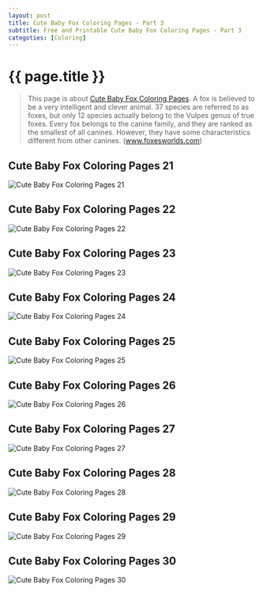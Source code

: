 ```yaml
---
layout: post
title: Cute Baby Fox Coloring Pages - Part 3
subtitle: Free and Printable Cute Baby Fox Coloring Pages - Part 3
categoties: [Coloring]
---
```

{{ page.title }}
================
> This page is about [Cute Baby Fox Coloring Pages](https://hoanghabelle.github.io/). A fox is believed to be a very intelligent and clever animal. 37 species are referred to as foxes, but only 12 species actually belong to the Vulpes genus of true foxes. Every fox belongs to the canine family, and they are ranked as the smallest of all canines. However, they have some characteristics different from other canines. (www.foxesworlds.com)

## Cute Baby Fox Coloring Pages 21
![Cute Baby Fox Coloring Pages 21](https://hoanghabelle.github.io/img/Cute-Baby-Fox-Coloring-Pages%20(21).jpg "Cute Baby Fox Coloring Pages 21")

## Cute Baby Fox Coloring Pages 22
![Cute Baby Fox Coloring Pages 22](https://hoanghabelle.github.io/img/Cute-Baby-Fox-Coloring-Pages%20(22).jpg "Cute Baby Fox Coloring Pages 22")

## Cute Baby Fox Coloring Pages 23
![Cute Baby Fox Coloring Pages 23](https://hoanghabelle.github.io/img/Cute-Baby-Fox-Coloring-Pages%20(23).jpg "Cute Baby Fox Coloring Pages 23")

## Cute Baby Fox Coloring Pages 24
![Cute Baby Fox Coloring Pages 24](https://hoanghabelle.github.io/img/Cute-Baby-Fox-Coloring-Pages%20(24).jpg "Cute Baby Fox Coloring Pages 24")

<script async src="//pagead2.googlesyndication.com/pagead/js/adsbygoogle.js"></script><ins class="adsbygoogle" style="display:block" data-ad-format="fluid" data-ad-layout-key="-8i+1w-dq+e9+ft" data-ad-client="ca-pub-6753140515841889" data-ad-slot="6190446671"></ins> <script> (adsbygoogle = window.adsbygoogle || []).push({}); </script>

## Cute Baby Fox Coloring Pages 25
![Cute Baby Fox Coloring Pages 25](https://hoanghabelle.github.io/img/Cute-Baby-Fox-Coloring-Pages%20(25).jpg "Cute Baby Fox Coloring Pages 25")

## Cute Baby Fox Coloring Pages 26
![Cute Baby Fox Coloring Pages 26](https://hoanghabelle.github.io/img/Cute-Baby-Fox-Coloring-Pages%20(26).jpg "Cute Baby Fox Coloring Pages 26")

## Cute Baby Fox Coloring Pages 27
![Cute Baby Fox Coloring Pages 27](https://hoanghabelle.github.io/img/Cute-Baby-Fox-Coloring-Pages%20(27).jpg "Cute Baby Fox Coloring Pages 27")

## Cute Baby Fox Coloring Pages 28
![Cute Baby Fox Coloring Pages 28](https://hoanghabelle.github.io/img/Cute-Baby-Fox-Coloring-Pages%20(28).jpg "Cute Baby Fox Coloring Pages 28")

<script async src="//pagead2.googlesyndication.com/pagead/js/adsbygoogle.js"></script><ins class="adsbygoogle" style="display:block" data-ad-format="fluid" data-ad-layout-key="-8i+1w-dq+e9+ft" data-ad-client="ca-pub-6753140515841889" data-ad-slot="6190446671"></ins> <script> (adsbygoogle = window.adsbygoogle || []).push({}); </script>

## Cute Baby Fox Coloring Pages 29
![Cute Baby Fox Coloring Pages 29](https://hoanghabelle.github.io/img/Cute-Baby-Fox-Coloring-Pages%20(29).jpg "Cute Baby Fox Coloring Pages 29")

## Cute Baby Fox Coloring Pages 30
![Cute Baby Fox Coloring Pages 30](https://hoanghabelle.github.io/img/Cute-Baby-Fox-Coloring-Pages%20(30).jpg "Cute Baby Fox Coloring Pages 30")

